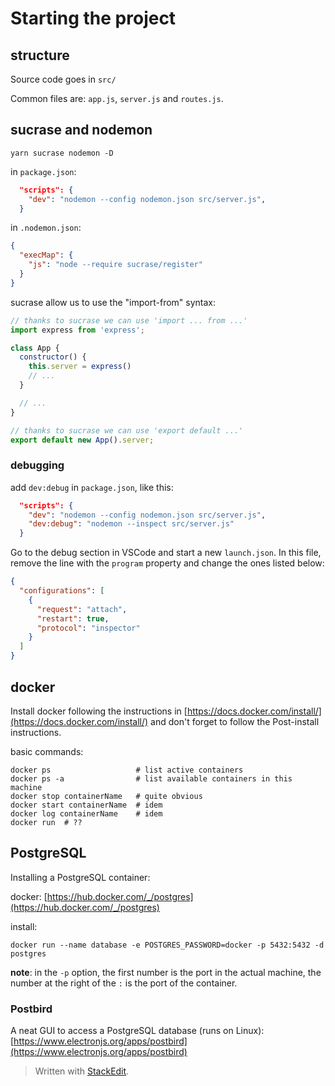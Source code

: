 # Starting the project

## structure

Source code goes in `src/`

Common files are: `app.js`, `server.js` and `routes.js`.


## sucrase and nodemon

```
yarn sucrase nodemon -D
```

in `package.json`:
```json
  "scripts": {
    "dev": "nodemon --config nodemon.json src/server.js",
  }
```

in `.nodemon.json`:
```json
{
  "execMap": {
    "js": "node --require sucrase/register"
  }
}
```

sucrase allow us to use the "import-from" syntax:

```js
// thanks to sucrase we can use 'import ... from ...'
import express from 'express';

class App {
  constructor() {
    this.server = express()
    // ...
  }

  // ...
}

// thanks to sucrase we can use 'export default ...'
export default new App().server;
```

### debugging

add `dev:debug` in `package.json`, like this:
```json
  "scripts": {
    "dev": "nodemon --config nodemon.json src/server.js",
    "dev:debug": "nodemon --inspect src/server.js"
  }
```

Go to the debug section in VSCode and start a new `launch.json`. In this file, remove the line with the `program` property and change the ones listed below:

```json
{
  "configurations": [
    {
      "request": "attach",
      "restart": true,
      "protocol": "inspector"
    }
  ]
}
```

## docker

Install docker following the instructions in [https://docs.docker.com/install/](https://docs.docker.com/install/) and don't forget to follow the Post-install instructions.

basic commands:

```
docker ps                   # list active containers
docker ps -a                # list available containers in this machine
docker stop containerName   # quite obvious
docker start containerName  # idem
docker log containerName    # idem
docker run  # ??
```

## PostgreSQL

Installing a PostgreSQL container:

docker: [https://hub.docker.com/_/postgres](https://hub.docker.com/_/postgres)

install:
```
docker run --name database -e POSTGRES_PASSWORD=docker -p 5432:5432 -d postgres
```

**note**: in the `-p` option, the first number is the port in the actual machine, the number at the right of the `:` is the port of the container.


### Postbird

A neat GUI to access a PostgreSQL database (runs on Linux):
[https://www.electronjs.org/apps/postbird](https://www.electronjs.org/apps/postbird)






> Written with [StackEdit](https://stackedit.io/).
<!--stackedit_data:
eyJoaXN0b3J5IjpbLTE1MjU2NTQ2OCwtMTExMzYzMjQ2MSwtMT
A2NTEyMDI5OCwtMTUyNTY1NDY4LC0xNTMyNjk3NDMwLDk0MjM5
NDAzMl19
-->